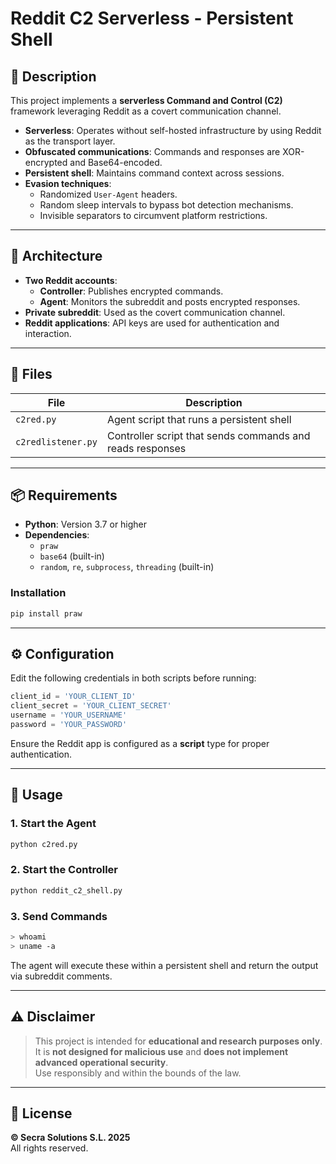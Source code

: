 # Reddit C2 Serverless - Persistent Shell

## 📘 Description

This project implements a **serverless Command and Control (C2)** framework leveraging Reddit as a covert communication channel.

- **Serverless**: Operates without self-hosted infrastructure by using Reddit as the transport layer.
- **Obfuscated communications**: Commands and responses are XOR-encrypted and Base64-encoded.
- **Persistent shell**: Maintains command context across sessions.
- **Evasion techniques**:
  - Randomized `User-Agent` headers.
  - Random sleep intervals to bypass bot detection mechanisms.
  - Invisible separators to circumvent platform restrictions.

---

## 🧱 Architecture

- **Two Reddit accounts**:
  - **Controller**: Publishes encrypted commands.
  - **Agent**: Monitors the subreddit and posts encrypted responses.
- **Private subreddit**: Used as the covert communication channel.
- **Reddit applications**: API keys are used for authentication and interaction.

---

## 📂 Files

| File               | Description                                      |
|--------------------|--------------------------------------------------|
| `c2red.py`         | Agent script that runs a persistent shell        |
| `c2redlistener.py` | Controller script that sends commands and reads responses |

---

## 📦 Requirements

- **Python**: Version 3.7 or higher
- **Dependencies**:
  - `praw`
  - `base64` (built-in)
  - `random`, `re`, `subprocess`, `threading` (built-in)

### Installation

```bash
pip install praw
```

---

## ⚙️ Configuration

Edit the following credentials in both scripts before running:

```python
client_id = 'YOUR_CLIENT_ID'
client_secret = 'YOUR_CLIENT_SECRET'
username = 'YOUR_USERNAME'
password = 'YOUR_PASSWORD'
```

Ensure the Reddit app is configured as a **script** type for proper authentication.

---

## 🚀 Usage

### 1. Start the Agent

```bash
python c2red.py
```

### 2. Start the Controller

```bash
python reddit_c2_shell.py
```

### 3. Send Commands

```bash
> whoami
> uname -a
```

The agent will execute these within a persistent shell and return the output via subreddit comments.

---

## ⚠️ Disclaimer

> This project is intended for **educational and research purposes only**.  
> It is **not designed for malicious use** and **does not implement advanced operational security**.  
> Use responsibly and within the bounds of the law.

---

## 📄 License

**© Secra Solutions S.L. 2025**  
All rights reserved.
